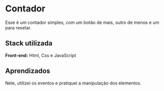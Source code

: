 # Contador

Esse é um contador simples, com um botão de mais, outro de menos e um para resetar.


## Stack utilizada

**Front-end:** Html, Css e JavaScript


## Aprendizados

Nele, utilizei os eventos e pratiquei a manipulação dos elementos.
